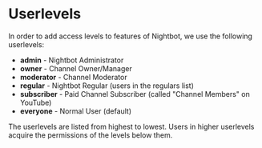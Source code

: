 # Userlevels

In order to add access levels to features of Nightbot, we use the following userlevels:

* **admin** - Nightbot Administrator
* **owner** - Channel Owner/Manager
* **moderator** - Channel Moderator
* **regular** - Nightbot Regular (users in the regulars list)
* **subscriber** - Paid Channel Subscriber (called "Channel Members" on YouTube)
* **everyone** - Normal User (default)

The userlevels are listed from highest to lowest. Users in higher userlevels acquire the permissions of the levels below them.
